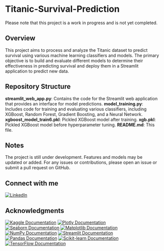 # Titanic-Survival-Prediction
Please note that this project is a work in progress and is not yet completed.

## Overview
This project aims to process and analyze the Titanic dataset to predict survival using various machine learning classifiers and models. The primary objective is to build and evaluate different models to determine their effectiveness in predicting survival and deploy them in a Streamlit application to predict new data.

## Repository Structure
**streamlit_web_app.py**: Contains the code for the Streamlit web application that provides an interface for model predictions.
**model_training.py**: Includes code for training and evaluating various classifiers, including XGBoost, Random Forest, Gradient Boosting, and a Neural Network.
**xgboost_model_train6.pkl**: Pickled XGBoost model after training.
**xgb.pkl**: Pickled XGBoost model before hyperparameter tuning.
**README.md**: This file.

## Notes
The project is still under development. Features and models may be updated or added.
For any issues or contributions, please open an issue or submit a pull request on GitHub.

## Connect with me
[![LinkedIn](https://img.shields.io/badge/LinkedIn-0077B5?style=for-the-badge&logo=linkedin&logoColor=white)](https://www.linkedin.com/in/hamza-kholti-075288209/)

## Acknowledgments
[![Kaggle Documentation](https://img.shields.io/badge/Kaggle-Documentation-F4C20D?style=for-the-badge&logo=kaggle&logoColor=white)](https://www.kaggle.com/docs)
[![Plotly Documentation](https://img.shields.io/badge/Plotly-Documentation-3C99C7?style=for-the-badge&logo=plotly&logoColor=white)](https://plotly.com/python/)
[![Seaborn Documentation](https://img.shields.io/badge/Seaborn-Documentation-6D9BC3?style=for-the-badge&logo=seaborn&logoColor=white)](https://seaborn.pydata.org/)
[![Matplotlib Documentation](https://img.shields.io/badge/Matplotlib-Documentation-003C71?style=for-the-badge&logo=matplotlib&logoColor=white)](https://matplotlib.org/stable/contents.html)
[![NumPy Documentation](https://img.shields.io/badge/NumPy-Documentation-013243?style=for-the-badge&logo=numpy&logoColor=white)](https://numpy.org/doc/stable/)
[![Streamlit Documentation](https://img.shields.io/badge/Streamlit-Documentation-FF4B4B?style=for-the-badge&logo=streamlit&logoColor=white)](https://docs.streamlit.io/)
[![Pandas Documentation](https://img.shields.io/badge/Pandas-Documentation-150C5A?style=for-the-badge&logo=pandas&logoColor=white)](https://pandas.pydata.org/docs/)
[![Scikit-learn Documentation](https://img.shields.io/badge/Scikit--learn-Documentation-F7931E?style=for-the-badge&logo=scikit-learn&logoColor=white)](https://scikit-learn.org/stable/documentation.html)
[![TensorFlow Documentation](https://img.shields.io/badge/TensorFlow-Documentation-FF6F00?style=for-the-badge&logo=tensorflow&logoColor=white)](https://www.tensorflow.org/docs)
